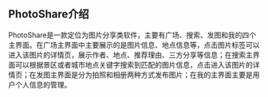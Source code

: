## PhotoShare介绍

PhotoShare是一款定位为图片分享类软件，主要有广场、搜索、发图和我的四个主界面。在广场主界面中主要展示的是图片信息、地点信息等，点击图片标签可以进入该图片的详情页，展示作者、地点、推荐理由、三方分享等信息；在搜索主界面可以根据景区或者城市地点关键字搜索到匹配的图片信息，点击进入该图片的详情页；在发图主界面是分为拍照和相册两种方式发布图片；在我的主界面主要是用户个人信息的管理。
